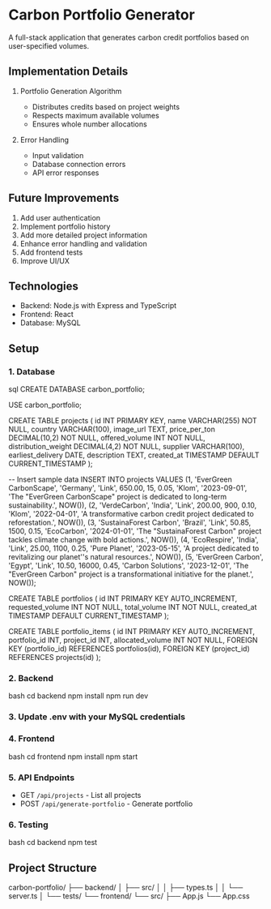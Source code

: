 # Carbon Portfolio Generator
A full-stack application that generates carbon credit portfolios based on user-specified volumes.

## Implementation Details
1. Portfolio Generation Algorithm
   - Distributes credits based on project weights
   - Respects maximum available volumes
   - Ensures whole number allocations

2. Error Handling
   - Input validation
   - Database connection errors
   - API error responses

## Future Improvements
1. Add user authentication
2. Implement portfolio history
3. Add more detailed project information
4. Enhance error handling and validation
5. Add frontend tests
6. Improve UI/UX

## Technologies
- Backend: Node.js with Express and TypeScript
- Frontend: React
- Database: MySQL


## Setup

### 1. Database
sql
CREATE DATABASE carbon_portfolio;

USE carbon_portfolio;

CREATE TABLE projects (
id INT PRIMARY KEY,
name VARCHAR(255) NOT NULL,
country VARCHAR(100),
image_url TEXT,
price_per_ton DECIMAL(10,2) NOT NULL,
offered_volume INT NOT NULL,
distribution_weight DECIMAL(4,2) NOT NULL,
supplier VARCHAR(100),
earliest_delivery DATE,
description TEXT,
created_at TIMESTAMP DEFAULT CURRENT_TIMESTAMP
);

-- Insert sample data
INSERT INTO projects VALUES
(1, 'EverGreen CarbonScape', 'Germany', 'Link', 650.00, 15, 0.05, 'Klom', '2023-09-01', 'The "EverGreen CarbonScape" project is dedicated to long-term sustainability.', NOW()),
(2, 'VerdeCarbon', 'India', 'Link', 200.00, 900, 0.10, 'Klom', '2022-04-01', 'A transformative carbon credit project dedicated to reforestation.', NOW()),
(3, 'SustainaForest Carbon', 'Brazil', 'Link', 50.85, 1500, 0.15, 'EcoCarbon', '2024-01-01', 'The "SustainaForest Carbon" project tackles climate change with bold actions.', NOW()),
(4, 'EcoRespire', 'India', 'Link', 25.00, 1100, 0.25, 'Pure Planet', '2023-05-15', 'A project dedicated to revitalizing our planet''s natural resources.', NOW()),
(5, 'EverGreen Carbon', 'Egypt', 'Link', 10.50, 16000, 0.45, 'Carbon Solutions', '2023-12-01', 'The "EverGreen Carbon" project is a transformational initiative for the planet.', NOW());

CREATE TABLE portfolios (
id INT PRIMARY KEY AUTO_INCREMENT,
requested_volume INT NOT NULL,
total_volume INT NOT NULL,
created_at TIMESTAMP DEFAULT CURRENT_TIMESTAMP
);

CREATE TABLE portfolio_items (
id INT PRIMARY KEY AUTO_INCREMENT,
portfolio_id INT,
project_id INT,
allocated_volume INT NOT NULL,
FOREIGN KEY (portfolio_id) REFERENCES portfolios(id),
FOREIGN KEY (project_id) REFERENCES projects(id)
);

### 2. Backend
bash
cd backend
npm install
npm run dev

### 3. Update .env with your MySQL credentials

### 4. Frontend
bash
cd frontend
npm install
npm start

### 5. API Endpoints
- GET `/api/projects` - List all projects
- POST `/api/generate-portfolio` - Generate portfolio

### 6. Testing
bash
cd backend
npm test

## Project Structure
carbon-portfolio/
├── backend/
│ ├── src/
│ │ ├── types.ts
│ │ └── server.ts
│ └── tests/
└── frontend/
└── src/
├── App.js
└── App.css